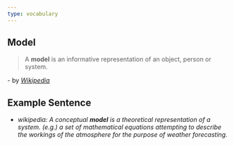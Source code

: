 ```yaml
---
type: vocabulary
---
```

## Model
> A **model** is an informative representation of an object, person or system.

\- by *[Wikipedia](https://en.wikipedia.org/wiki/Model)*

## Example Sentence
- *wikipedia: A conceptual __model__ is a theoretical representation of a system.*
  *(e.g.) a set of mathematical equations attempting to describe the workings of the atmosphere for the purpose of weather forecasting.*